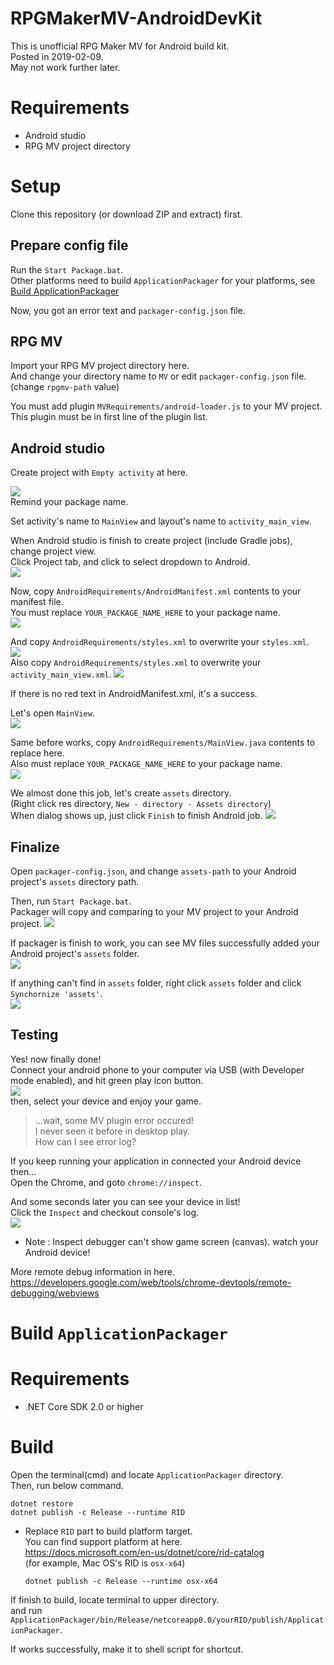 # RPGMakerMV-AndroidDevKit
This is unofficial RPG Maker MV for Android build kit.  
Posted in 2019-02-09.  
May not work further later.

# Requirements

- Android studio
- RPG MV project directory

# Setup

Clone this repository (or download ZIP and extract) first.

## Prepare config file

Run the `Start Package.bat`.  
Other platforms need to build `ApplicationPackager` for your platforms, see [Build ApplicationPackager](#Build-ApplicationPackager)

Now, you got an error text and `packager-config.json` file.

## RPG MV

Import your RPG MV project directory here.  
And change your directory name to `MV` or edit `packager-config.json` file. (change `rpgmv-path` value)

You must add plugin `MVRequirements/android-loader.js` to your MV project.  
This plugin must be in first line of the plugin list.

## Android studio

Create project with `Empty activity` at here.  

![](img/package-name.png)  
Remind your package name.

Set activity's name to `MainView` and layout's name to `activity_main_view`.  

When Android studio is finish to create project (include Gradle jobs), change project view.  
Click Project tab, and click to select dropdown to Android.  
![](img/change-view.png)

Now, copy `AndroidRequirements/AndroidManifest.xml` contents to your manifest file.  
You must replace `YOUR_PACKAGE_NAME_HERE` to your package name.  
![](img/manifest.png)

And copy `AndroidRequirements/styles.xml` to overwrite your `styles.xml`.  
![](img/styles.png)  
Also copy `AndroidRequirements/styles.xml` to overwrite your `activity_main_view.xml`.
![](img/layout.png)

If there is no red text in AndroidManifest.xml, it's a success.

Let's open `MainView`.  
![](img/mainviewloc.png)

Same before works, copy `AndroidRequirements/MainView.java` contents to replace here.  
Also must replace `YOUR_PACKAGE_NAME_HERE` to your package name.  
![](img/mainview.png)

We almost done this job, let's create `assets` directory.  
(Right click res directory, `New - directory - Assets directory`)  
When dialog shows up, just click `Finish` to finish Android job.
![](img/create-assets-directory.png)

## Finalize

Open `packager-config.json`, and change `assets-path`
to your Android project's `assets` directory path.  

Then, run `Start Package.bat`.  
Packager will copy and comparing to your MV project to your Android project.
![](img/packager.png)

If packager is finish to work, you can see MV files successfully added
your Android project's `assets` folder.  
![](img/assets.png)  

If anything can't find in `assets` folder, right click `assets` folder
and click `Synchornize 'assets'`.  
![](img/sync.png)

## Testing

Yes! now finally done!  
Connect your android phone to your computer via USB
(with Developer mode enabled), and hit green play icon button.  
![](img/test.png)  
then, select your device and enjoy your game.

> ...wait, some MV plugin error occured!  
> I never seen it before in desktop play.  
> How can I see error log?

If you keep running your application in connected your Android device then...  
Open the Chrome, and goto `chrome://inspect`.

And some seconds later you can see your device in list!  
Click the `Inspect` and checkout console's log.  
![](img/inspect.png)
- Note : Inspect debugger can't show game screen (canvas). watch your Android device!

More remote debug information in here.  
https://developers.google.com/web/tools/chrome-devtools/remote-debugging/webviews

# Build `ApplicationPackager`

# Requirements

- .NET Core SDK 2.0 or higher

# Build

Open the terminal(cmd) and locate `ApplicationPackager` directory.  
Then, run below command.

```
dotnet restore
dotnet publish -c Release --runtime RID
```
- Replace `RID` part to build platform target.  
  You can find support platform at here.  
  https://docs.microsoft.com/en-us/dotnet/core/rid-catalog  
  (for example, Mac OS's RID is `osx-x64`)  
  ```
  dotnet publish -c Release --runtime osx-x64
  ```

If finish to build, locate terminal to upper directory.  
and run `ApplicationPackager/bin/Release/netcoreapp0.0/yourRID/publish/ApplicationPackager`.

If works successfully, make it to shell script for shortcut.